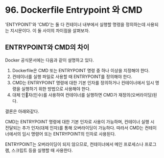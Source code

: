 # 96. Dockerfile Entrypoint 와 CMD

'ENTYPOINT'와 'CMD'는 둘 다 컨테이너 내부에서 실행할 명령을 정의하는데 사용되는 지시문이다. 이 둘 사이의 차이점을 살펴보자.

## ENTRYPOINT와 CMD의 차이

Docker 공식문서에는 다음과 같이 설명하고 있다.

1. Dockerfile은 CMD 또는 ENTRYPOINT 명령 중 하나 이상을 지정해야 한다.
2. 컨테이너를 실행 파일로 사용할 때 ENTRYPOINT를 정의해야 한다.
3. CMD는 ENTRYPOINT 명령에 대한 기본 인자를 정의하거나 컨테이너에서 임시 명령을 실행하기 위한 방법으로 사용해야 한다.
4. 대체 인자(인수)를 사용하여 컨테이너를 실행하면 CMD가 재정의(오버라이딩)된다.

결론은  아래와같다. &#x20;

CMD는 ENTRYPOINT 명령에 대한 기본 인자로 사용이 가능하며, 컨테이너 실행 시 전달되는 추가 인자(대체 인자)를 통해 오버라이딩이 가능하다. 따라서 CMD는 컨테이너에서의 임시 명령어 또는 ENTRYPOINT의 인자로 사용된다.

ENTRYPOINT는 오버라이딩이 되지 않으므로, 컨테이너에서 메인 프로세스나 프로그램, 스크립트 등을 실행할 때 사용한다.

